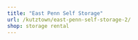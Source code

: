 ```yaml
---
title: "East Penn Self Storage"
url: /kutztown/east-penn-self-storage-2/
shop: storage rental
---
```

